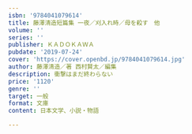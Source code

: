 ```yaml
---
isbn: '9784041079614'
title: 藤澤清造短篇集 一夜／刈入れ時／母を殺す　他
volume: ''
series: ''
publisher: ＫＡＤＯＫＡＷＡ
pubdate: '2019-07-24'
cover: 'https://cover.openbd.jp/9784041079614.jpg'
author: 藤澤清造／著 西村賢太／編集
description: 衝撃はまだ終わらない
price: '1120'
genre: ''
target: 一般
format: 文庫
content: 日本文学、小説・物語

---
```

